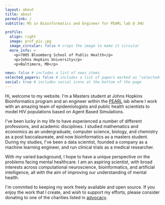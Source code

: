 ```yaml
---
layout: about
title: about
permalink: /
subtitle: MS in Bioinformatics and Engineer for PEARL lab @ JHU

profile:
  align: right
  image: prof_pic.jpg
  image_circular: false # crops the image to make it circular
  more_info: >
    <p>7005 Bloomberg School of Public Health</p>
    <p>Johns Hopkins University</p>
    <p>Baltimore, MD</p>

news: false # includes a list of news items
selected_papers: false # includes a list of papers marked as "selected={true}"
social: true # includes social icons at the bottom of the page
---
```


Hi, welcome to my website. I'm a Masters student at Johns Hopkins Bioinformatics program and an engineer within the [PEARL](https://pearlhivmodel.org/index.html) lab where I work with an amazing team of epidemiologists and public health scientists to model HIV populations based on Agent Based Simulations.

I've been lucky in my life to have experienced a number of different professions, and academic disciplines. I studied mathematics and economics as an undergraduate, computer science, biology, and chemistry as a post baccalaureate, and now bioinformatics as a masters student. During my studies, I've been a data scientist, founded a company as a machine learning engineer, and run clinical trials as a medical researcher.

With my varied background, I hope to have a unique perspective on the problems facing mental healthcare. I am an aspiring scientist, with broad interests across computational neuroscience, bioinformatics, and artificial intelligence, all with the aim of improving our understanding of mental health.

I'm commited to keeping my work freely available and open source. If you enjoy the work that I create, and wish to support my efforts, please consider donating to one of the charities listed in [advocacy](/advocacy).
